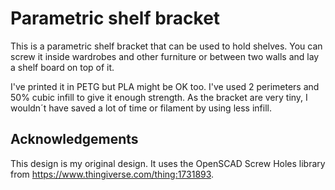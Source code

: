 # Parametric shelf bracket

This is a parametric shelf bracket that can be used to hold shelves. You can screw it inside wardrobes and other furniture or between two walls and lay a shelf board on top of it.

I've printed it in PETG but PLA might be OK too.
I've used 2 perimeters and 50% cubic infill to give it enough strength. As the bracket are very tiny, I wouldn´t  have saved a lot of time or filament by using less infill.

## Acknowledgements

This design is my original design. It uses the OpenSCAD Screw Holes library from https://www.thingiverse.com/thing:1731893.
